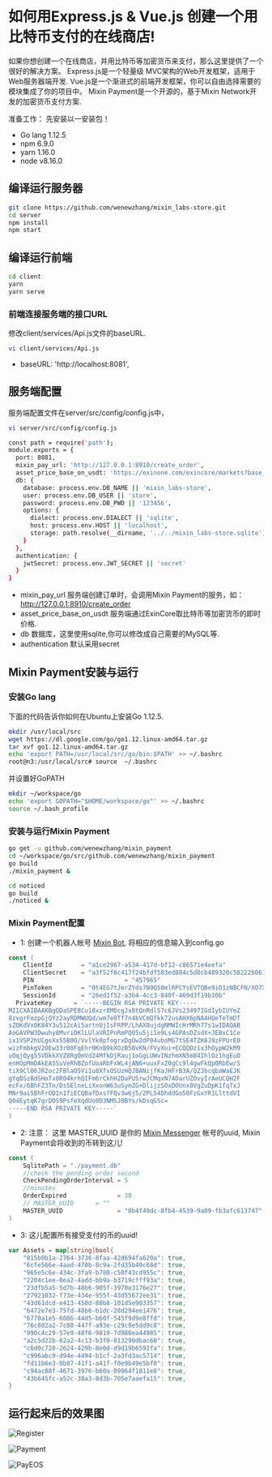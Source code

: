 #  如何用Express.js & Vue.js 创建一个用比特币支付的在线商店!
如果你想创建一个在线商店，并用比特币等加密货币来支付，那么这里提供了一个很好的解决方案。
Express.js是一个轻量级 MVC架构的Web开发框架，适用于Web服务器端开发.
Vue.js是一个渐进式的前端开发框架，你可以自由选择需要的模块集成了你的项目中。
Mixin Payment是一个开源的，基于Mixin Network开发的加密货币支付方案.

准备工作：
先安装以一安装包！
- Go lang  1.12.5
- npm 6.9.0
- yarn 1.16.0
- node v8.16.0

## 编译运行服务器
``` bash
git clone https://github.com/wenewzhang/mixin_labs-store.git
cd server
npm install
npm start
```
## 编译运行前端
```bash
cd client
yarn
yarn serve
```
### 前端连接服务端的接口URL
修改client/services/Api.js文件的baseURL.
```bash
vi client/services/Api.js
```
- baseURL: 'http://localhost:8081',

## 服务端配置
服务端配置文件在server/src/config/config.js中，
```bash
vi server/src/config/config.js

const path = require('path');
module.exports = {
  port: 8081,
  mixin_pay_url: 'http://127.0.0.1:8910/create_order',
  asset_price_base_on_usdt: 'https://exinone.com/exincore/markets?base_asset=815b0b1a-2764-3736-8faa-42d694fa620a',
  db: {
    database: process.env.DB_NAME || 'mixin_labs-store',
    user: process.env.DB_USER || 'store',
    password: process.env.DB_PWD || '123456',
    options: {
      dialect: process.env.DIALECT || 'sqlite',
      host: process.env.HOST || 'localhost',
      storage: path.resolve(__dirname, '../../mixin_labs-store.sqlite')
    }
  },
  authentication: {
    jwtSecret: process.env.JWT_SECRET || 'secret'
  }
}
```
- mixin_pay_url 服务端创建订单时，会调用Mixin Payment的服务，如：http://127.0.0.1:8910/create_order
- asset_price_base_on_usdt  服务端通过ExinCore取比特币等加密货币的即时价格.
- db   数据库，这里使用sqlite,你可以修改成自己需要的MySQL等.
- authentication 默认采用secret

## Mixin Payment安装与运行

### 安装Go lang
下面的代码告诉你如何在Ubuntu上安装Go 1.12.5.
```bash
mkdir /usr/local/src
wget https://dl.google.com/go/go1.12.linux-amd64.tar.gz
tar xvf go1.12.linux-amd64.tar.gz
echo 'export PATH=/usr/local/src/go/bin:$PATH' >> ~/.bashrc
root@n3:/usr/local/src# source  ~/.bashrc
```
并设置好GoPATH
```bash
mkdir ~/workspace/go
echo 'export GOPATH="$HOME/workspace/go"' >> ~/.bashrc
source ~/.bash_profile
```

### 安装与运行Mixin Payment
```bash
go get -u github.com/wenewzhang/mixin_payment
cd ~/workspace/go/src/github.com/wenewzhang/mixin_payment
go build
./mixin_payment &

cd noticed
go build
./noticed &
```

### Mixin Payment配置
- 1: 创建一个机器人帐号 [Mixin Bot](https://mixin-network.gitbook.io/mixin-network/mixin-messenger-app/create-bot-account), 将相应的信息输入到config.go
```go
const (
	ClientId        = "a1ce2967-a534-417d-bf12-c86571e4eefa"
	ClientSecret    = "a3f52f6c417f24bfdf583ed884c5d0cb489320c58222b061298e4a2d41a1bbd7"
	PIN 						= "457965"
	PinToken        = "0t4EG7tJerZYds7N9QS0mlRPCYsEVTQBe9iD1zNBCFN/XO7XEB87ypsCDWfRmDiZ7izzB/nokuMJEu6RJShMHCdIwYISU9xckA/8hIsRVydvoP14G/9kRidMHl/3RPLDMK6U2yCefo2BH0kQdbcRDxpiddqrMc4fYmZo6UddU/A="
	SessionId       = "26ed1f52-a3b4-4cc3-840f-469d3f19b10b"
  PrivateKey      = `-----BEGIN RSA PRIVATE KEY-----
MIICXAIBAAKBgQDaSPE8Cu18xzr8MOcgJx8tQnRdlS7c6JVs23497IGdIybIUYmZ
8zvgrFozpGjQYz2ayRDMWUQd/wm7e0Tf7n4bVCmQfkk72usAHX6pNA4HUeTeTmDT
sZQKdVx0K84Y3u512cAi5artnUjIsFRPP/LhAX0ujdgNMWIcHrMRh77s1wIDAQAB
AoGAVPW3Dwuhy8MvriDKlLUlaVRIPnRmPQ05u5ji1e9Ls4GPAsDZsdX+JEBxC1Ce
ix1VSP2hUCgeXx55B0O/VvlYk0pfogrxDgOw2dP04uboMG7tSE4TZK8J9zFPUrE0
wizFmbkgV2OEw33r00FqEhr0KnB9kXOzB5BvKN/FVyXui+ECQQDz1x3hOypW2kM9
uOqjQyg55VDkkXVZ8RgOmVd24MfkDjRauj1oGgLUWvINzhmXN5m84IhlOz1hgEuO
enHOpMmDAkEA5SuVeRhBZofUoaRbFxWL4jAN6+uuxFxZ0gCc9l4gwFkQp0RbEw/S
tiX9Cl06JR2oc2FBlaO5Vi1u8XfxOSUzHQJBANijfKaJHFrB3A/QZJbcqbaWaEJK
gYqBSzBdSHoTx0R04krhQIFm6rCkhH2DaPUSrwJCMqxN74DarUZOvyIrAeUCQH2F
ecFx/6BhFZ3Tn/Ds5ElneLiXxonW63uSymZG+DlijzSOxDOUnx0VgZuDpK1fqTxJ
MNr9ai5BhFrOD1n1fiECQBafDxsfFQv3w6j5/2PL54DhddGo50FzGxYR1LlttdVI
Q04EytqK7grDDS9PsfeXqdUo0D3NMSJ0BYs/kDsqGSc=
-----END RSA PRIVATE KEY-----`
)
```

- 2: 注意： 这里 MASTER_UUID 是你的 [Mixin Messenger](https://mixin.one) 帐号的uuid, Mixin Payment会将收到的币转到这儿!
```go
const (
	SqlitePath = "./payment.db"
	//check the pending order second
	CheckPendingOrderInterval = 5
	//minutes
	OrderExpired              = 30
	// MASTER_UUID      = ""
	MASTER_UUID               = "0b4f49dc-8fb4-4539-9a89-fb3afc613747" //transfer the coin to master if it setted
)
```
- 3: 这儿配置所有接受支付的币的uuid!
```go
var Assets = map[string]bool{
	"815b0b1a-2764-3736-8faa-42d694fa620a": true,
	"6cfe566e-4aad-470b-8c9a-2fd35b49c68d": true,
	"965e5c6e-434c-3fa9-b780-c50f43cd955c": true,
	"2204c1ee-0ea2-4add-bb9a-b3719cfff93a": true,
	"23dfb5a5-5d7b-48b6-905f-3970e3176e27": true,
	"27921032-f73e-434e-955f-43d55672ee31": true,
	"43d61dcd-e413-450d-80b8-101d5e903357": true,
	"6472e7e3-75fd-48b6-b1dc-28d294ee1476": true,
	"6770a1e5-6086-44d5-b60f-545f9d9e8ffd": true,
	"76c802a2-7c88-447f-a93e-c29c9e5dd9c8": true,
	"990c4c29-57e9-48f6-9819-7d986ea44985": true,
	"a2c5d22b-62a2-4c13-b3f0-013290dbac60": true,
	"c6d0c728-2624-429b-8e0d-d9d19b6592fa": true,
	"c996abc9-d94e-4494-b1cf-2a3fd3ac5714": true,
	"fd11b6e3-0b87-41f1-a41f-f0e9b49e5bf0": true,
	"c94ac88f-4671-3976-b60a-09064f1811e8": true,
	"43b645fc-a52c-38a3-8d3b-705e7aaefa15": true,
}
```

## 运行起来后的效果图

![Register](https://github.com/wenewzhang/mixin_labs-store/raw/master/pics/login.jpg)

![Payment](https://github.com/wenewzhang/mixin_labs-store/raw/master/pics/pay.jpg)

![PayEOS](https://github.com/wenewzhang/mixin_labs-store/raw/master/pics/payeos.jpg)
